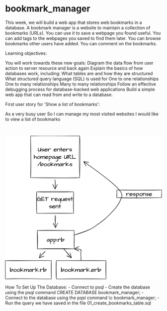 # bookmark_manager
This week, we will build a web app that stores web bookmarks in a database. A bookmark manager is a website to maintain a collection of bookmarks (URLs). You can use it to save a webpage you found useful. You can add tags to the webpages you saved to find them later. You can browse bookmarks other users have added. You can comment on the bookmarks.

Learning objectives:

You will work towards these new goals:
Diagram the data flow from user action to server resource and back again
Explain the basics of how databases work, including:
What tables are and how they are structured
What structured query language (SQL) is used for
One to one relationships
One to many relationships
Many to many relationships
Follow an effective debugging process for database-backed web applications
Build a simple web app that can read from and write to a database.

First user story for 'Show a list of bookmarks':

As a very busy user
So I can manage my most visited websites
I would like to view a list of bookmarks

<br>

![Bookmark Domain Model](Bookmark_Domain_Model.png)


How To Set Up The Database: 
    - Connect to psql
    - Create the database using the psql command CREATE DATABASE bookmark_manager;
    - Connect to the database using the pqsl command \c bookmark_manager;
    - Run the query we have saved in the file 01_create_bookmarks_table.sql